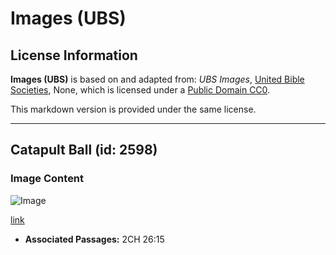 # Images (UBS)

## License Information

**Images (UBS)** is based on and adapted from: _UBS Images_, [United Bible Societies](https://unitedbiblesocieties.org/), None, which is licensed under a [Public Domain CC0](https://creativecommons.org/public-domain/cc0/).

This markdown version is provided under the same license.



--------------------------------

## Catapult Ball (id: 2598)

### Image Content

![Image](https://cdn.aquifer.bible/aquifer-content/resources/Media/WEB-0399_catapult_ball.jpg)

[link](https://cdn.aquifer.bible/aquifer-content/resources/Media/WEB-0399_catapult_ball.jpg)

* **Associated Passages:** 2CH 26:15

